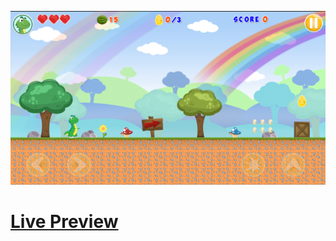 ![Screenshot](https://github.com/Kallpolo/Game-littledino/blob/main/demo.jpg)

# [Live Preview](https://kallpolo.github.io/Game-littledino/)
